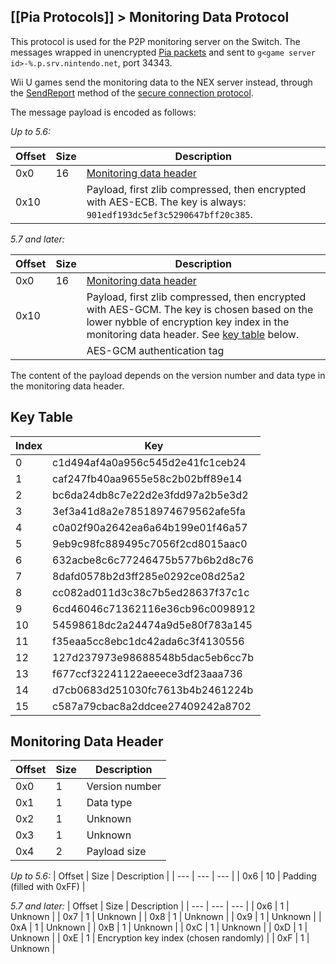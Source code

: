 [[Pia Protocols]] > Monitoring Data Protocol
---

This protocol is used for the P2P monitoring server on the Switch. The messages wrapped in unencrypted [Pia packets](Pia-Protocol) and sent to `g<game server id>-%.p.srv.nintendo.net`, port 34343.

Wii U games send the monitoring data to the NEX server instead, through the [SendReport](https://github.com/kinnay/NintendoClients/wiki/Secure-Protocol#8-sendreport) method of the [secure connection protocol](https://github.com/kinnay/NintendoClients/wiki/Secure-Protocol).

The message payload is encoded as follows:

*Up to 5.6:*

| Offset | Size | Description |
| --- | --- | --- |
| 0x0 | 16 | [Monitoring data header](#monitoring-data-header) |
| 0x10 | | Payload, first zlib compressed, then encrypted with AES-ECB. The key is always: `901edf193dc5ef3c5290647bff20c385`. |

*5.7 and later:*

| Offset | Size | Description |
| --- | --- | --- |
| 0x0 | 16 | [Monitoring data header](#monitoring-data-header) |
| 0x10 | | Payload, first zlib compressed, then encrypted with AES-GCM. The key is chosen based on the lower nybble of encryption key index in the monitoring data header. See [key table](Key-Table) below. |
| | | AES-GCM authentication tag |

The content of the payload depends on the version number and data type in the monitoring data header.

## Key Table
| Index | Key |
| --- | --- |
| 0 | c1d494af4a0a956c545d2e41fc1ceb24 |
| 1 | caf247fb40aa9655e58c2b02bff89e14 |
| 2 | bc6da24db8c7e22d2e3fdd97a2b5e3d2 |
| 3 | 3ef3a41d8a2e78518974679562afe5fa |
| 4 | c0a02f90a2642ea6a64b199e01f46a57 |
| 5 | 9eb9c98fc889495c7056f2cd8015aac0 |
| 6 | 632acbe8c6c77246475b577b6b2d8c76 |
| 7 | 8dafd0578b2d3ff285e0292ce08d25a2 |
| 8 | cc082ad011d3c38c7b5ed28637f37c1c |
| 9 | 6cd46046c71362116e36cb96c0098912 |
| 10 | 54598618dc2a24474a9d5e80f783a145 |
| 11 | f35eaa5cc8ebc1dc42ada6c3f4130556 |
| 12 | 127d237973e98688548b5dac5eb6cc7b |
| 13 | f677ccf32241122aeeece3df23aaa736 |
| 14 | d7cb0683d251030fc7613b4b2461224b |
| 15 | c587a79cbac8a2ddcee27409242a8702 |

## Monitoring Data Header
| Offset | Size | Description |
| --- | --- | --- |
| 0x0 | 1 | Version number |
| 0x1 | 1 | Data type |
| 0x2 | 1 | Unknown |
| 0x3 | 1 | Unknown |
| 0x4 | 2 | Payload size |

*Up to 5.6:*
| Offset | Size | Description |
| --- | --- | --- |
| 0x6 | 10 | Padding (filled with 0xFF) |

*5.7 and later:*
| Offset | Size | Description |
| --- | --- | --- |
| 0x6 | 1 | Unknown |
| 0x7 | 1 | Unknown |
| 0x8 | 1 | Unknown |
| 0x9 | 1 | Unknown |
| 0xA | 1 | Unknown |
| 0xB | 1 | Unknown |
| 0xC | 1 | Unknown |
| 0xD | 1 | Unknown |
| 0xE | 1 | Encryption key index (chosen randomly) |
| 0xF | 1 | Unknown |